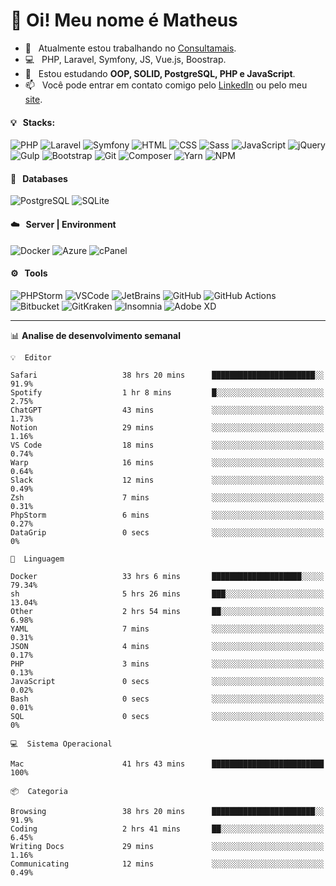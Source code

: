 # 👋 Oi! Meu nome é Matheus

- 🔭 &nbsp; Atualmente estou trabalhando no [Consultamais](https://consultamais.com.br/).
- 💻 &nbsp; PHP, Laravel, Symfony, JS, Vue.js, Boostrap.
- 🌱 &nbsp; Estou estudando **OOP, SOLID, PostgreSQL, PHP e JavaScript**.
- 📫 &nbsp; Você pode entrar em contato comigo pelo [LinkedIn](https://www.linkedin.com/in/matheuscamargoxavier/) ou pelo meu [site](https://matheuscamargo.co).

#### 💡 &nbsp; Stacks:
![PHP](https://img.shields.io/badge/-PHP-777BB4?&logo=php&logoColor=FFFFFF)
![Laravel](https://img.shields.io/badge/-Laravel-FF2D20?&logo=laravel&logoColor=FFFFFF)
![Symfony](https://img.shields.io/badge/-Symfony-000000?&logo=symfony&logoColor=FFFFFF)
![HTML](https://img.shields.io/badge/-HTML-E34F26?&logo=html5&logoColor=FFFFFF)
![CSS](https://img.shields.io/badge/-CSS-1572B6?&logo=css3&logoColor=FFFFFF)
![Sass](https://img.shields.io/badge/-Sass-CC6699?&logo=sass&logoColor=FFFFFF)
![JavaScript](https://img.shields.io/badge/-JavaScript-F7DF1E?&logo=javascript&logoColor=FFFFFF)
![jQuery](https://img.shields.io/badge/-jQuery-0769AD?&logo=jquery&logoColor=FFFFFF)
![Gulp](https://img.shields.io/badge/-Gulp-CF4647?&logo=gulp&logoColor=FFFFFF)
![Bootstrap](https://img.shields.io/badge/-Bootstrap-7952B3?&logo=bootstrap&logoColor=FFFFFF)
![Git](https://img.shields.io/badge/-Git-F05032?&logo=git&logoColor=FFFFFF)
![Composer](https://img.shields.io/badge/-Composer-885630?&logo=composer&logoColor=FFFFFF)
![Yarn](https://img.shields.io/badge/-Yarn-2C8EBB?&logo=yarn&logoColor=FFFFFF)
![NPM](https://img.shields.io/badge/-npm-CB3837?&logo=npm&logoColor=FFFFFF)

#### 💾 &nbsp; Databases
![PostgreSQL](https://img.shields.io/badge/-PostgreSQL-336791?&logo=PostgreSQL&logoColor=FFFFFF)
![SQLite](https://img.shields.io/badge/-SQLite-003B57?&logo=SQLite&logoColor=FFFFFF)

#### ☁️ &nbsp; Server | Environment
![Docker](https://img.shields.io/badge/-Docker-2496ED?&logo=docker&logoColor=FFFFFF)
![Azure](https://img.shields.io/badge/-Azure-0089D6?&logo=microsoft%20azure&logoColor=FFFFFF)
![cPanel](https://img.shields.io/badge/-cPanel-FF6C2C?&logo=cpanel&logoColor=FFFFFF)

#### ⚙️ &nbsp; Tools
![PHPStorm](https://img.shields.io/badge/-PHPStorm-000000?&logo=PHPStorm&logoColor=FFFFFF)
![VSCode](https://img.shields.io/badge/-VSCode-007ACC?&logo=Visual%20Studio%20Code&logoColor=FFFFFF) 
![JetBrains](https://img.shields.io/badge/-JetBrains-000000?&logo=jetbrains&logoColor=FFFFFF) 
![GitHub](https://img.shields.io/badge/-GitHub-181717?&logo=github&logoColor=FFFFFF) 
![GitHub Actions](https://img.shields.io/badge/-GitHub%20Actions-181717?&logo=GitHub%20Actions&logoColor=FFFFFF) 
![Bitbucket](https://img.shields.io/badge/-Bitbucket-0052CC?&logo=bitbucket&logoColor=FFFFFF)
![GitKraken](https://img.shields.io/badge/-GitKraken-179287?&logo=GitKraken&logoColor=FFFFFF)
![Insomnia](https://img.shields.io/badge/-Insomnia-5849BE?&logo=Insomnia&logoColor=FFFFFF)
![Adobe XD](https://img.shields.io/badge/-Adobe%20XD-FF61F6?&logo=adobe%20xd&logoColor=FFFFFF) 
_______

📊  **Analise de desenvolvimento semanal**
```text
💡  Editor

Safari                   38 hrs 20 mins      ███████████████████████░░      91.9%
Spotify                  1 hr 8 mins         █░░░░░░░░░░░░░░░░░░░░░░░░      2.75%
ChatGPT                  43 mins             ░░░░░░░░░░░░░░░░░░░░░░░░░      1.73%
Notion                   29 mins             ░░░░░░░░░░░░░░░░░░░░░░░░░      1.16%
VS Code                  18 mins             ░░░░░░░░░░░░░░░░░░░░░░░░░      0.74%
Warp                     16 mins             ░░░░░░░░░░░░░░░░░░░░░░░░░      0.64%
Slack                    12 mins             ░░░░░░░░░░░░░░░░░░░░░░░░░      0.49%
Zsh                      7 mins              ░░░░░░░░░░░░░░░░░░░░░░░░░      0.31%
PhpStorm                 6 mins              ░░░░░░░░░░░░░░░░░░░░░░░░░      0.27%
DataGrip                 0 secs              ░░░░░░░░░░░░░░░░░░░░░░░░░         0%
```
```text
💬  Linguagem

Docker                   33 hrs 6 mins       ████████████████████░░░░░     79.34%
sh                       5 hrs 26 mins       ███░░░░░░░░░░░░░░░░░░░░░░     13.04%
Other                    2 hrs 54 mins       ██░░░░░░░░░░░░░░░░░░░░░░░      6.98%
YAML                     7 mins              ░░░░░░░░░░░░░░░░░░░░░░░░░      0.31%
JSON                     4 mins              ░░░░░░░░░░░░░░░░░░░░░░░░░      0.17%
PHP                      3 mins              ░░░░░░░░░░░░░░░░░░░░░░░░░      0.13%
JavaScript               0 secs              ░░░░░░░░░░░░░░░░░░░░░░░░░      0.02%
Bash                     0 secs              ░░░░░░░░░░░░░░░░░░░░░░░░░      0.01%
SQL                      0 secs              ░░░░░░░░░░░░░░░░░░░░░░░░░         0%
```
```text
💻  Sistema Operacional

Mac                      41 hrs 43 mins      █████████████████████████       100%
```
```text
📦  Categoria

Browsing                 38 hrs 20 mins      ███████████████████████░░      91.9%
Coding                   2 hrs 41 mins       ██░░░░░░░░░░░░░░░░░░░░░░░      6.45%
Writing Docs             29 mins             ░░░░░░░░░░░░░░░░░░░░░░░░░      1.16%
Communicating            12 mins             ░░░░░░░░░░░░░░░░░░░░░░░░░      0.49%
```
